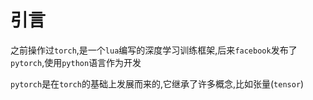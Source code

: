 
# 引言

之前操作过`torch`,是一个`lua`编写的深度学习训练框架,后来`facebook`发布了`pytorch`,使用`python`语言作为开发

`pytorch`是在`torch`的基础上发展而来的,它继承了许多概念,比如张量(`tensor`)